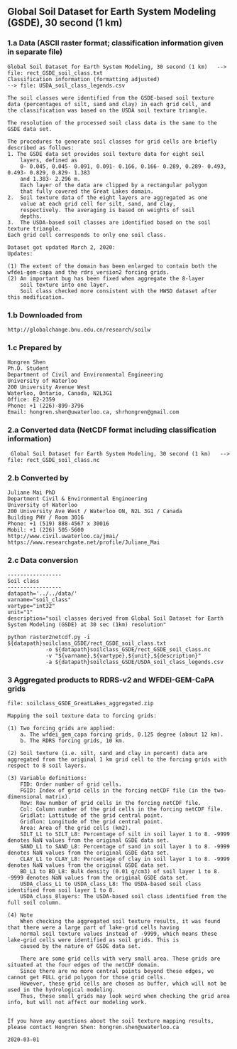 ## Global Soil Dataset for Earth System Modeling (GSDE), 30 second (1 km) 

### 1.a Data (ASCII raster format; classification information given in separate file)

    Global Soil Dataset for Earth System Modeling, 30 second (1 km)   --> file: rect_GSDE_soil_class.txt
    Classification information (formatting adjusted)
    --> file: USDA_soil_class_legends.csv

	The soil classes were identified from the GSDE-based soil texture
	data (percentages of silt, sand and clay) in each grid cell, and
	the classification was based on the USDA soil texture triangle. 

	The resolution of the processed soil class data is the same to the GSDE data set.

	The procedures to generate soil classes for grid cells are briefly
    described as follows:
	1. The GSDE data set provides soil texture data for eight soil
		layers, defined as
		0- 0.045, 0.045- 0.091, 0.091- 0.166, 0.166- 0.289, 0.289- 0.493, 0.493- 0.829, 0.829- 1.383
		and 1.383- 2.296 m. 
		Each layer of the data are clipped by a rectangular polygon
		that fully covered the Great Lakes domain.
	2.  Soil texture data of the eight layers are aggregated as one
        value at each grid cell for silt, sand, and clay,
        respectively. The averaging is based on weights of soil
        depths.
	3.  The USDA-based soil classes are identified based on the soil texture triangle. 
	Each grid cell corresponds to only one soil class.

	Dataset got updated March 2, 2020:
	Updates:

	(1) The extent of the domain has been enlarged to contain both the wfdei-gem-capa and the rdrs_version2 forcing grids.
	(2) An important bug has been fixed when aggregate the 8-layer
	    soil texture into one layer.
	    Soil class checked more consistent with the HWSD dataset after this modification.


### 1.b Downloaded from

    http://globalchange.bnu.edu.cn/research/soilw

### 1.c Prepared by

    Hongren Shen 
    Ph.D. Student
    Department of Civil and Environmental Engineering 
    University of Waterloo 
    200 University Avenue West 
    Waterloo, Ontario, Canada, N2L3G1 
    Office: E2-2359
    Phone: +1 (226)-899-3796 
    Email: hongren.shen@uwaterloo.ca, shrhongren@gmail.com

### 2.a Converted data (NetCDF format including classification information)

     Global Soil Dataset for Earth System Modeling, 30 second (1 km)   --> file: rect_GSDE_soil_class.nc

### 2.b Converted by

    Juliane Mai PhD
    Department Civil & Environmental Engineering
    University of Waterloo
    200 University Ave West / Waterloo ON, N2L 3G1 / Canada
    Building PHY / Room 3016
    Phone: +1 (519) 888-4567 x 30016
    Mobil: +1 (226) 505-5600
    http://www.civil.uwaterloo.ca/jmai/
    https://www.researchgate.net/profile/Juliane_Mai

### 2.c Data conversion

    -----------------
    Soil class
    -----------------
	datapath='../../data/'
    varname="soil_class"
    vartype="int32"
    unit="1"
    description="soil classes derived from Global Soil Dataset for Earth System Modeling (GSDE) at 30 sec (1km) resolution"

    python raster2netcdf.py -i ${datapath}soilclass_GSDE/rect_GSDE_soil_class.txt
			    -o ${datapath}soilclass_GSDE/rect_GSDE_soil_class.nc
			    -v "${varname},${vartype},${unit},${description}"
			    -a ${datapath}soilclass_GSDE/USDA_soil_class_legends.csv

### 3 Aggregated products to RDRS-v2 and WFDEI-GEM-CaPA grids

    file: soilclass_GSDE_GreatLakes_aggregated.zip
	
    Mapping the soil texture data to forcing grids:

	(1) Two forcing grids are applied: 
		a. The wfdei_gem_capa forcing grids, 0.125 degree (about 12 km).
		b. The RDRS forcing grids, 10 km.
		
	(2) Soil texture (i.e. silt, sand and clay in percent) data are aggregated from the original 1 km grid cell to the forcing grids with respect to 8 soil layers. 

	(3) Variable definitions:
		FID: Order number of grid cells.
		FGID: Index of grid cells in the forcing netCDF file (in the two-dimensional matrix).
		Row: Row number of grid cells in the forcing netCDF file.
		Col: Column number of the grid cells in the forcing netCDF file.
		Gridlat: Lattitude of the grid central point.
		Gridlon: Longitude of the grid central point.
		Area: Area of the grid cells (km2).
		SILT_L1 to SILT_L8: Percentage of silt in soil layer 1 to 8. -9999 denotes NaN values from the original GSDE data set.
		SAND_L1 to SAND_L8: Percentage of sand in soil layer 1 to 8. -9999 denotes NaN values from the original GSDE data set.
		CLAY_L1 to CLAY_L8: Percentage of clay in soil layer 1 to 8. -9999 denotes NaN values from the original GSDE data set.
		BD_L1 to BD_L8: Bulk density (0.01 g/cm3) of soil layer 1 to 8. -9999 denotes NaN values from the original GSDE data set.
		USDA_class_L1 to USDA_class_L8: The USDA-based soil class identified from soil layer 1 to 8.
		USDA_class_8layers: The USDA-based soil class identified from the full soil column.
			
	(4) Note
		When checking the aggregated soil texture results, it was found that there were a large part of lake-grid cells having 
		normal soil texture values instead of -9999, which means these lake-grid cells were identified as soil grids. This is 
		caused by the nature of GSDE data set.

		There are some grid cells with very small area. These grids are situated at the four edges of the netCDF domain.
		Since there are no more central points beyond these edges, we cannot get FULL grid polygon for those grid cells. 
		However, these grid cells are chosen as buffer, which will not be used in the hydrological modeling. 
		Thus, these small grids may look weird when checking the grid area info, but will not affect our modeling work.
		
		
	If you have any questions about the soil texture mapping results, please contact Hongren Shen: hongren.shen@uwaterloo.ca
		
	2020-03-01

	
